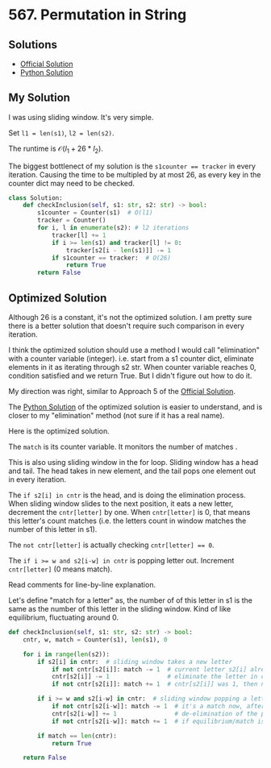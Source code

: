 # 567. Permutation in String

## Solutions

- [Official Solution](https://leetcode.com/problems/permutation-in-string/solutions/127729/short-permutation-in-a-long-string/)
- [Python Solution](https://leetcode.com/problems/permutation-in-string/solutions/1761953/python3-sliding-window-optimized-explained/)

## My Solution

I was using sliding window. It's very simple.

Set `l1 = len(s1)`, `l2 = len(s2)`.

The runtime is $\mathcal{O}(l_1+26*l_2)$.

The biggest bottlenect of my solution is the `s1counter == tracker` in every iteration. 
Causing the time to be multipled by at most 26, as every key in the counter dict may need to be checked. 

```python
class Solution:
    def checkInclusion(self, s1: str, s2: str) -> bool:
        s1counter = Counter(s1)  # O(l1)
        tracker = Counter()
        for i, l in enumerate(s2): # l2 iterations
            tracker[l] += 1
            if i >= len(s1) and tracker[l] != 0:
                tracker[s2[i - len(s1)]] -= 1
            if s1counter == tracker:  # O(26)
                return True
        return False
```

## Optimized Solution

Although 26 is a constant, it's not the optimized solution. I am pretty sure there is a better solution that doesn't require such comparison in every iteration.

I think the optimized solution should use a method I would call "elimination" with a counter variable (integer). i.e. start from a s1 counter dict, eliminate elements in it as iterating through s2 str. When counter variable reaches 0, condition satisfied and we return True. But I didn't figure out how to do it.

My direction was right, similar to Approach 5 of the [Official Solution](https://leetcode.com/problems/permutation-in-string/solutions/127729/short-permutation-in-a-long-string/). 

The [Python Solution](https://leetcode.com/problems/permutation-in-string/solutions/1761953/python3-sliding-window-optimized-explained/) of the optimized solution is easier to understand, and is closer to my "elimination" method (not sure if it has a real name).


Here is the optimized solution.

The `match` is its counter variable. It monitors the number of matches .

This is also using sliding window in the for loop. Sliding window has a head and tail. 
The head takes in new element, and the tail pops one element out in every iteration. 

The `if s2[i] in cntr` is the head, and is doing the elimination process. 
When sliding window slides to the next position, it eats a new letter, decrement the `cntr[letter]` by one. 
When `cntr[letter]` is 0, that means this letter's count matches (i.e. the letters count in window matches the number of this letter in s1). 

The `not cntr[letter]` is actually checking `cntr[letter] == 0`.

The `if i >= w and s2[i-w] in cntr` is popping letter out. Increment `cntr[letter]` (0 means match).

Read comments for line-by-line explanation. 

Let's define "match for a letter" as, the number of of this letter in s1 is the same as the number of this letter in the sliding window.
Kind of like equilibrium, fluctuating around 0.


```python
def checkInclusion(self, s1: str, s2: str) -> bool:
	cntr, w, match = Counter(s1), len(s1), 0     

	for i in range(len(s2)):
		if s2[i] in cntr:  # sliding window takes a new letter
			if not cntr[s2[i]]: match -= 1  # current letter s2[i] already matches, getting another letter makes this letter unmatch
			cntr[s2[i]] -= 1                # eliminate the letter in cntr
			if not cntr[s2[i]]: match += 1  # cntr[s2[i]] was 1, then now, it becomes 0, reaches a match (equilibrium).

		if i >= w and s2[i-w] in cntr:  # sliding window popping a letter
			if not cntr[s2[i-w]]: match -= 1  # it's a match now, after popping a letter, match is broken for this letter
			cntr[s2[i-w]] += 1                # de-elimination of the popped letter, by incrementing the cntr[letter]
			if not cntr[s2[i-w]]: match += 1  # if equilibrium/match is reached after popping current letter, increment `match`

		if match == len(cntr):
			return True

	return False
```